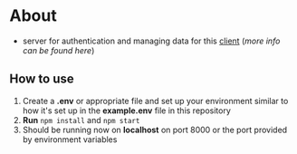 # About
- server for authentication and managing data for this [client](https://github.com/DynamiteBob17/Pinterest-Clone-Client) (*more info can be found here*)

## How to use
1. Create a **.env** or appropriate file and set up your environment similar to how it's set up in the **example.env** file in this repository
2. **Run** `npm install` and `npm start`
3. Should be running now on **localhost** on port 8000 or the port provided by environment variables
